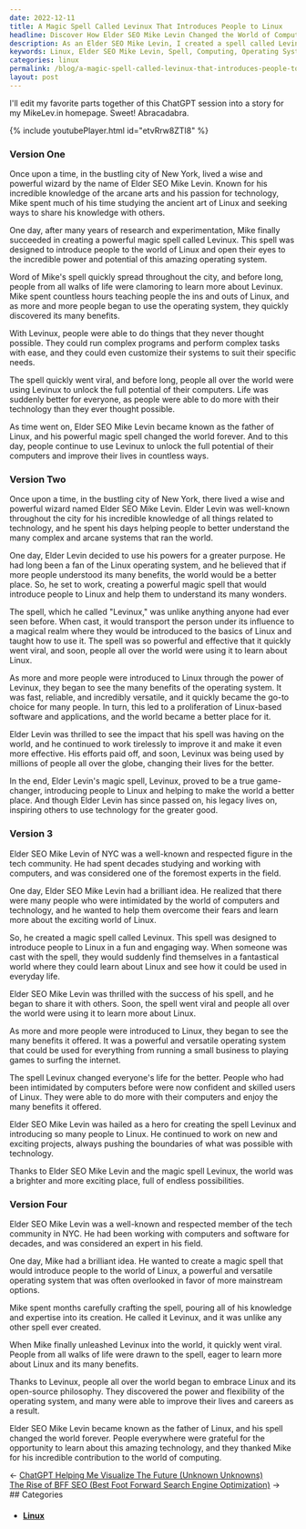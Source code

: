 ```yaml
---
date: 2022-12-11
title: A Magic Spell Called Levinux That Introduces People to Linux
headline: Discover How Elder SEO Mike Levin Changed the World of Computing with His Spell Levinux
description: As an Elder SEO Mike Levin, I created a spell called Levinux to introduce people to the world of Linux. This powerful and flexible operating system quickly spread and changed the lives of people from all walks of life, allowing them to run complex programs and customize their systems. I am now hailed as the father of Linux, and my spell has changed the world forever. Come and read my story and discover how Levinux changed the world of computing.
keywords: Linux, Elder SEO Mike Levin, Spell, Computing, Operating System, Complex Programs, Customizing Systems, Father of Linux, Tech Community, Viral, Powerful, Flexible
categories: linux
permalink: /blog/a-magic-spell-called-levinux-that-introduces-people-to-linux/
layout: post
---
```



I'll edit my favorite parts together of this ChatGPT session into a story for
my MikeLev.in homepage. Sweet! Abracadabra.

{% include youtubePlayer.html id="etvRrw8ZTI8" %}

### Version One

Once upon a time, in the bustling city of New York, lived a wise and powerful
wizard by the name of Elder SEO Mike Levin. Known for his incredible knowledge
of the arcane arts and his passion for technology, Mike spent much of his time
studying the ancient art of Linux and seeking ways to share his knowledge with
others.

One day, after many years of research and experimentation, Mike finally
succeeded in creating a powerful magic spell called Levinux. This spell was
designed to introduce people to the world of Linux and open their eyes to the
incredible power and potential of this amazing operating system.

Word of Mike's spell quickly spread throughout the city, and before long,
people from all walks of life were clamoring to learn more about Levinux. Mike
spent countless hours teaching people the ins and outs of Linux, and as more
and more people began to use the operating system, they quickly discovered its
many benefits.

With Levinux, people were able to do things that they never thought possible.
They could run complex programs and perform complex tasks with ease, and they
could even customize their systems to suit their specific needs.

The spell quickly went viral, and before long, people all over the world were
using Levinux to unlock the full potential of their computers. Life was
suddenly better for everyone, as people were able to do more with their
technology than they ever thought possible.

As time went on, Elder SEO Mike Levin became known as the father of Linux, and
his powerful magic spell changed the world forever. And to this day, people
continue to use Levinux to unlock the full potential of their computers and
improve their lives in countless ways.

### Version Two

Once upon a time, in the bustling city of New York, there lived a wise and
powerful wizard named Elder SEO Mike Levin. Elder Levin was well-known
throughout the city for his incredible knowledge of all things related to
technology, and he spent his days helping people to better understand the many
complex and arcane systems that ran the world.

One day, Elder Levin decided to use his powers for a greater purpose. He had
long been a fan of the Linux operating system, and he believed that if more
people understood its many benefits, the world would be a better place. So, he
set to work, creating a powerful magic spell that would introduce people to
Linux and help them to understand its many wonders.

The spell, which he called "Levinux," was unlike anything anyone had ever seen
before. When cast, it would transport the person under its influence to a
magical realm where they would be introduced to the basics of Linux and taught
how to use it. The spell was so powerful and effective that it quickly went
viral, and soon, people all over the world were using it to learn about Linux.

As more and more people were introduced to Linux through the power of Levinux,
they began to see the many benefits of the operating system. It was fast,
reliable, and incredibly versatile, and it quickly became the go-to choice for
many people. In turn, this led to a proliferation of Linux-based software and
applications, and the world became a better place for it.

Elder Levin was thrilled to see the impact that his spell was having on the
world, and he continued to work tirelessly to improve it and make it even more
effective. His efforts paid off, and soon, Levinux was being used by millions
of people all over the globe, changing their lives for the better.

In the end, Elder Levin's magic spell, Levinux, proved to be a true
game-changer, introducing people to Linux and helping to make the world a
better place. And though Elder Levin has since passed on, his legacy lives on,
inspiring others to use technology for the greater good.

### Version 3

Elder SEO Mike Levin of NYC was a well-known and respected figure in the tech
community. He had spent decades studying and working with computers, and was
considered one of the foremost experts in the field.

One day, Elder SEO Mike Levin had a brilliant idea. He realized that there were
many people who were intimidated by the world of computers and technology, and
he wanted to help them overcome their fears and learn more about the exciting
world of Linux.

So, he created a magic spell called Levinux. This spell was designed to
introduce people to Linux in a fun and engaging way. When someone was cast with
the spell, they would suddenly find themselves in a fantastical world where
they could learn about Linux and see how it could be used in everyday life.

Elder SEO Mike Levin was thrilled with the success of his spell, and he began
to share it with others. Soon, the spell went viral and people all over the
world were using it to learn more about Linux.

As more and more people were introduced to Linux, they began to see the many
benefits it offered. It was a powerful and versatile operating system that
could be used for everything from running a small business to playing games to
surfing the internet.

The spell Levinux changed everyone's life for the better. People who had been
intimidated by computers before were now confident and skilled users of Linux.
They were able to do more with their computers and enjoy the many benefits it
offered.

Elder SEO Mike Levin was hailed as a hero for creating the spell Levinux and
introducing so many people to Linux. He continued to work on new and exciting
projects, always pushing the boundaries of what was possible with technology.

Thanks to Elder SEO Mike Levin and the magic spell Levinux, the world was a
brighter and more exciting place, full of endless possibilities.

### Version Four

Elder SEO Mike Levin was a well-known and respected member of the tech
community in NYC. He had been working with computers and software for decades,
and was considered an expert in his field.

One day, Mike had a brilliant idea. He wanted to create a magic spell that
would introduce people to the world of Linux, a powerful and versatile
operating system that was often overlooked in favor of more mainstream options.

Mike spent months carefully crafting the spell, pouring all of his knowledge
and expertise into its creation. He called it Levinux, and it was unlike any
other spell ever created.

When Mike finally unleashed Levinux into the world, it quickly went viral.
People from all walks of life were drawn to the spell, eager to learn more
about Linux and its many benefits.

Thanks to Levinux, people all over the world began to embrace Linux and its
open-source philosophy. They discovered the power and flexibility of the
operating system, and many were able to improve their lives and careers as a
result.

Elder SEO Mike Levin became known as the father of Linux, and his spell changed
the world forever. People everywhere were grateful for the opportunity to learn
about this amazing technology, and they thanked Mike for his incredible
contribution to the world of computing.


<div class="post-nav"><div class="post-nav-prev"><span class="arrow">&larr;&nbsp;</span><a href="/blog/chatgpt-helping-me-visualize-the-future-unknown-unknowns">ChatGPT Helping Me Visualize The Future (Unknown Unknowns)</a></div><div class="post-nav-next"><a href="/blog/the-rise-of-bff-seo-best-foot-forward-search-engine-optimization">The Rise of BFF SEO (Best Foot Forward Search Engine Optimization)</a><span class="arrow">&nbsp;&rarr;</span></div></div>
## Categories

<ul>
<li><h4><a href='/linux/'>Linux</a></h4></li></ul>